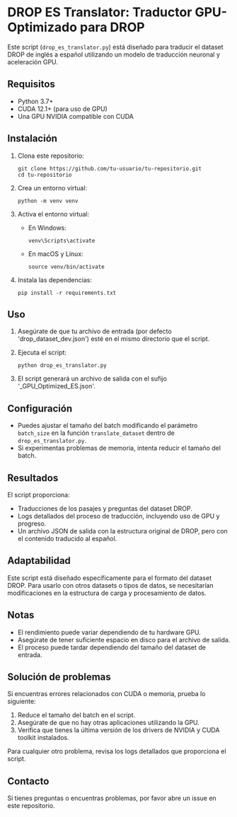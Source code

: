 # DROP ES Translator: Traductor GPU-Optimizado para DROP

Este script (`drop_es_translator.py`) está diseñado para traducir el dataset DROP de inglés a español utilizando un modelo de traducción neuronal y aceleración GPU.

## Requisitos

- Python 3.7+
- CUDA 12.1+ (para uso de GPU)
- Una GPU NVIDIA compatible con CUDA

## Instalación

1. Clona este repositorio:
   ```
   git clone https://github.com/tu-usuario/tu-repositorio.git
   cd tu-repositorio
   ```

2. Crea un entorno virtual:
   ```
   python -m venv venv
   ```

3. Activa el entorno virtual:
   - En Windows:
     ```
     venv\Scripts\activate
     ```
   - En macOS y Linux:
     ```
     source venv/bin/activate
     ```

4. Instala las dependencias:
   ```
   pip install -r requirements.txt
   ```

## Uso

1. Asegúrate de que tu archivo de entrada (por defecto 'drop_dataset_dev.json') esté en el mismo directorio que el script.

2. Ejecuta el script:
   ```
   python drop_es_translator.py
   ```

3. El script generará un archivo de salida con el sufijo '_GPU_Optimized_ES.json'.

## Configuración

- Puedes ajustar el tamaño del batch modificando el parámetro `batch_size` en la función `translate_dataset` dentro de `drop_es_translator.py`.
- Si experimentas problemas de memoria, intenta reducir el tamaño del batch.

## Resultados

El script proporciona:
- Traducciones de los pasajes y preguntas del dataset DROP.
- Logs detallados del proceso de traducción, incluyendo uso de GPU y progreso.
- Un archivo JSON de salida con la estructura original de DROP, pero con el contenido traducido al español.

## Adaptabilidad

Este script está diseñado específicamente para el formato del dataset DROP. Para usarlo con otros datasets o tipos de datos, se necesitarían modificaciones en la estructura de carga y procesamiento de datos.

## Notas

- El rendimiento puede variar dependiendo de tu hardware GPU.
- Asegúrate de tener suficiente espacio en disco para el archivo de salida.
- El proceso puede tardar dependiendo del tamaño del dataset de entrada.

## Solución de problemas

Si encuentras errores relacionados con CUDA o memoria, prueba lo siguiente:
1. Reduce el tamaño del batch en el script.
2. Asegúrate de que no hay otras aplicaciones utilizando la GPU.
3. Verifica que tienes la última versión de los drivers de NVIDIA y CUDA toolkit instalados.

Para cualquier otro problema, revisa los logs detallados que proporciona el script.

## Contacto

Si tienes preguntas o encuentras problemas, por favor abre un issue en este repositorio.
